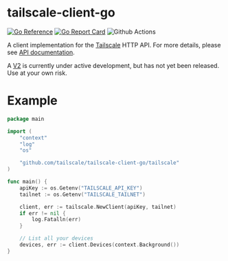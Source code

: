 # tailscale-client-go

[![Go Reference](https://pkg.go.dev/badge/github.com/tailscale/tailscale-client-go.svg)](https://pkg.go.dev/github.com/tailscale/tailscale-client-go)
[![Go Report Card](https://goreportcard.com/badge/github.com/tailscale/tailscale-client-go)](https://goreportcard.com/report/github.com/tailscale/tailscale-client-go)
![Github Actions](https://github.com/tailscale/tailscale-client-go/actions/workflows/ci.yml/badge.svg?branch=master)


A client implementation for the [Tailscale](https://tailscale.com) HTTP API.
For more details, please see [API documentation](https://github.com/tailscale/tailscale/blob/main/api.md).

A [V2](v2) is currently under active development, but has not yet been released. Use at your own risk.

# Example

```go
package main

import (
	"context"
	"log"
	"os"

	"github.com/tailscale/tailscale-client-go/tailscale"
)

func main() {
	apiKey := os.Getenv("TAILSCALE_API_KEY")
	tailnet := os.Getenv("TAILSCALE_TAILNET")

	client, err := tailscale.NewClient(apiKey, tailnet)
	if err != nil {
		log.Fatalln(err)
	}

	// List all your devices
	devices, err := client.Devices(context.Background())
}
```
